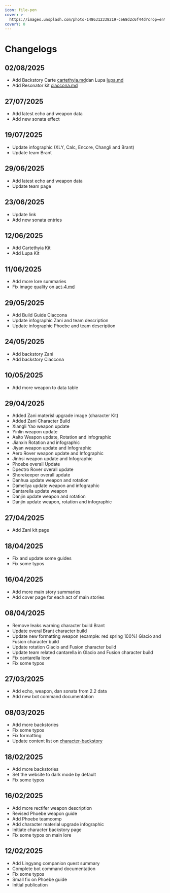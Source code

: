 ```yaml
---
icon: file-pen
cover: >-
  https://images.unsplash.com/photo-1486312338219-ce68d2c6f44d?crop=entropy&cs=srgb&fm=jpg&ixid=M3wxOTcwMjR8MHwxfHNlYXJjaHwzfHx3cml0aW5nfGVufDB8fHx8MTczOTM1MzYyMXww&ixlib=rb-4.0.3&q=85
coverY: 0
---
```


# Changelogs

## 02/08/2025

* Add Backstory Carte [cartethyia.md](ww/lore/character-backstory/cartethyia.md "mention")dan Lupa [lupa.md](ww/lore/character-backstory/lupa.md "mention")
* Add Resonator kit [ciaccona.md](ww/guide/resonator/aero/ciaccona.md "mention")

## 27/07/2025

* Add latest echo and weapon data
* Add new sonata effect

## 19/07/2025

* Update infographic (XLY, Calc, Encore, Changli and Brant)
* Update team Brant

## 29/06/2025

* Add latest echo and weapon data
* Update team page

## 23/06/2025

* Update link
* Add new sonata entries

## 12/06/2025

* Add Cartethyia Kit
* Add Lupa Kit

## 11/06/2025

* Add more lore summaries
* Fix image quality on [act-4.md](ww/lore/main-story/chapter-2/act-4.md "mention")

## 29/05/2025

* Add Build Guide Ciaccona
* Update infographic Zani and team description
* Update infographic Phoebe and team description

## 24/05/2025

* Add backstory Zani
* Add backstory Ciaccona

## 10/05/2025

* Add more weapon to data table

## 29/04/2025

* Added Zani materisl upgrade image (character Kit)
* Added Zani Character Build
* Xiangli Yao weapon update
* Yinlin weapon update
* Aalto Weapon update, Rotation and infographic
* Jianxin Rotation and infographic
* Jiyan weapon update and Infographic
* Aero Rover weapon update and Infographic
* Jinhsi weapon update and Infographic
* Phoebe overall Update&#x20;
* Dpectro Rover overall update
* Shorekeeper overall update&#x20;
* Danhua update weapon and rotation
* Damellya update weapon and infographic
* Dantarella update weapon
* Danjin update weapon and rotation
* Danjin update weapon, rotation and infographic

## 27/04/2025

* Add Zani kit page

## 18/04/2025

* Fix and update some guides
* Fix some typos

## 16/04/2025

* Add more main story summaries
* Add cover page for each act of main stories

## 08/04/2025

* Remove leaks warning character build Brant
* Update overal Brant character build
* Update new formatting weapon (example: red spring 100%) Glacio and Fusion character build
* Update rotation Glacio and Fusion character build
* Update team related cantarella in Glacio and Fusion character build
* Fix cantarella Icon
* Fix some typos

## 27/03/2025

* Add echo, weapon, dan sonata from 2.2 data
* Add new bot command documentation

## 08/03/2025

* Add more backstories
* Fix some typos
* Fix formatting
* Update content list on [character-backstory](ww/lore/character-backstory/ "mention")

## 18/02/2025

* Add more backstories
* Set the website to dark mode by default
* Fix some typos

## 16/02/2025

* Add more rectifer weapon description
* Revised Phoebe weapon guide
* Add Phoebe teamcomp
* Add character material upgrade infographic
* Initiate character backstory page
* Fix some typos on main lore

## 12/02/2025

* Add Lingyang companion quest summary
* Complete bot command documentation
* Fix some typos
* Small fix on Phoebe guide
* Initial publication

